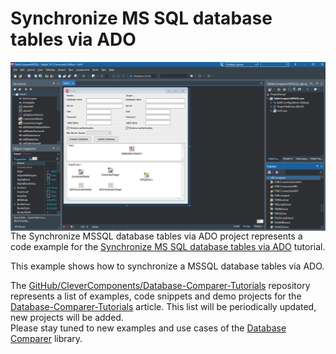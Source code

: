 # Synchronize MS SQL database tables via ADO

<img align="left" src="TableDataComparer.jpg"/>

The Synchronize MSSQL database tables via ADO project represents a code example for the [Synchronize MS SQL database tables via ADO](https://www.clevercomponents.com/portal/kb/a148/synchronize-firebird-db-structures-via-firedac.aspx) tutorial.   

This example shows how to synchronize a MSSQL database tables via  ADO.

The [GitHub/CleverComponents/Database-Comparer-Tutorials](https://github.com/CleverComponents/Database-Comparer-Tutorials) repository represents a list of examples, code snippets and demo projects for the [Database-Comparer-Tutorials](https://www.clevercomponents.com/portal/kb/c12/tutorials.aspx) article. This list will be periodically updated, new projects will be added.   
Please stay tuned to new examples and use cases of the [Database Comparer](https://www.clevercomponents.com/products/dbc.asp) library.
